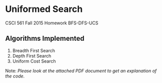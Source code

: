 # Uniformed Search
CSCI 561 Fall 2015 Homework BFS-DFS-UCS

## Algorithms Implemented
1. Breadth First Search
2. Depth First Search
3. Uniform Cost Search

Note: *Please look at the attached PDF document to get an explanation of the code.*
